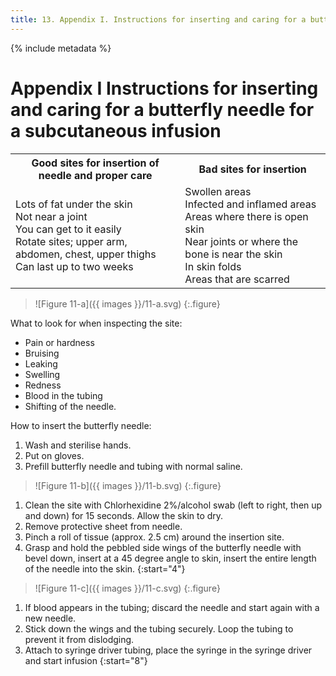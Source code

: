 ```yaml
---
title: 13. Appendix I. Instructions for inserting and caring for a butterfly needle for a subcutaneous infusion
---
```


{% include metadata %}

# **Appendix I** Instructions for inserting and caring for a butterfly needle for a subcutaneous infusion

<table class="wide">
  <tr>
    <th>Good sites for insertion of needle and proper care</th>
    <th>Bad sites for insertion</th>
  </tr>
  <tr>
    <td>Lots of fat under the skin<br>Not near a joint<br>You can get to it easily<br>Rotate sites; upper arm, abdomen, chest, upper thighs<br>Can last up to two weeks<br></td>
    <td>Swollen areas<br>Infected and inflamed areas<br>Areas where there is open skin<br>Near joints or where the bone is near the skin<br>In skin folds<br>Areas that are scarred</td>
  </tr>
</table>

> ![Figure 11-a]({{ images }}/11-a.svg)
{:.figure}

What to look for when inspecting the site:

- Pain or hardness
- Bruising
- Leaking
- Swelling
- Redness
- Blood in the tubing
- Shifting of the needle.

How to insert the butterfly needle:

1. Wash and sterilise hands.
2. Put on gloves.
3. Prefill butterfly needle and tubing with normal saline.

> ![Figure 11-b]({{ images }}/11-b.svg)
{:.figure}

1. Clean the site with Chlorhexidine 2%/alcohol swab (left to right, then up and down) for 15 seconds. Allow the skin to dry.
2. Remove protective sheet from needle.
3. Pinch a roll of tissue (approx. 2.5 cm) around the insertion site.
4. Grasp and hold the pebbled side wings of the butterfly needle with bevel down, insert at a 45 degree angle to skin, insert the entire length of the needle into the skin.
{:start="4"}

> ![Figure 11-c]({{ images }}/11-c.svg)
{:.figure}

1. If blood appears in the tubing; discard the needle and start again with a new needle.
2. Stick down the wings and the tubing securely. Loop the tubing to prevent it from dislodging.
3. Attach to syringe driver tubing, place the syringe in the syringe driver and start infusion
{:start="8"}

